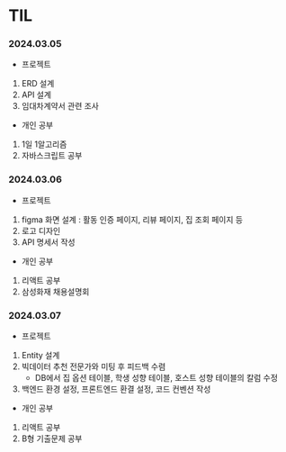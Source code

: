 # TIL

### 2024.03.05
- 프로젝트
1. ERD 설계
2. API 설계
3. 임대차계약서 관련 조사

- 개인 공부
1. 1일 1알고리즘
2. 자바스크립트 공부


### 2024.03.06
- 프로젝트
1. figma 화면 설계 : 활동 인증 페이지, 리뷰 페이지, 집 조회 페이지 등 
2. 로고 디자인
3. API 명세서 작성

- 개인 공부
1. 리액트 공부
2. 삼성화재 채용설명회

### 2024.03.07
- 프로젝트 
1. Entity 설계
2. 빅데이터 추천 전문가와 미팅 후 피드백 수렴
    - DB에서 집 옵션 테이블, 학생 성향 테이블, 호스트 성향 테이블의 칼럼 수정
4. 백엔드 환경 설정, 프론트엔드 환결 설정, 코드 컨벤션 작성

- 개인 공부
1. 리액트 공부
2. B형 기출문제 공부
